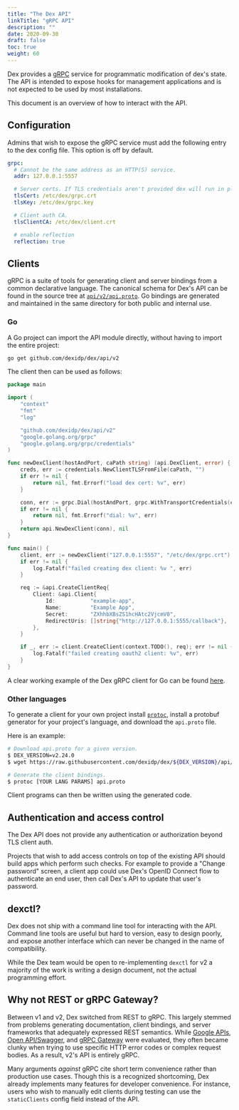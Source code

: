 ```yaml
---
title: "The Dex API"
linkTitle: "gRPC API"
description: ""
date: 2020-09-30
draft: false
toc: true
weight: 60
---
```


Dex provides a [gRPC](http://www.grpc.io/) service for programmatic modification of dex's state.
The API is intended to expose hooks for management applications and is not expected to be used by most installations.

This document is an overview of how to interact with the API.


## Configuration

Admins that wish to expose the gRPC service must add the following entry to the dex config file. This option is off by default.

```yaml
grpc:
  # Cannot be the same address as an HTTP(S) service.
  addr: 127.0.0.1:5557

  # Server certs. If TLS credentials aren't provided dex will run in plaintext (HTTP) mode.
  tlsCert: /etc/dex/grpc.crt
  tlsKey: /etc/dex/grpc.key

  # Client auth CA.
  tlsClientCA: /etc/dex/client.crt

  # enable reflection
  reflection: true
```


## Clients

gRPC is a suite of tools for generating client and server bindings from a common declarative language.
The canonical schema for Dex's API can be found in the source tree at [`api/v2/api.proto`](../api/v2/api.proto).
Go bindings are generated and maintained in the same directory for both public and internal use.


### Go

A Go project can import the API module directly, without having to import the entire project:

```bash
go get github.com/dexidp/dex/api/v2
```

The client then can be used as follows:

```go
package main

import (
    "context"
    "fmt"
    "log"

    "github.com/dexidp/dex/api/v2"
    "google.golang.org/grpc"
    "google.golang.org/grpc/credentials"
)

func newDexClient(hostAndPort, caPath string) (api.DexClient, error) {
    creds, err := credentials.NewClientTLSFromFile(caPath, "")
    if err != nil {
        return nil, fmt.Errorf("load dex cert: %v", err)
    }

    conn, err := grpc.Dial(hostAndPort, grpc.WithTransportCredentials(creds))
    if err != nil {
        return nil, fmt.Errorf("dial: %v", err)
    }
    return api.NewDexClient(conn), nil
}

func main() {
    client, err := newDexClient("127.0.0.1:5557", "/etc/dex/grpc.crt")
    if err != nil {
        log.Fatalf("failed creating dex client: %v ", err)
    }

    req := &api.CreateClientReq{
        Client: &api.Client{
            Id:           "example-app",
            Name:         "Example App",
            Secret:       "ZXhhbXBsZS1hcHAtc2VjcmV0",
            RedirectUris: []string{"http://127.0.0.1:5555/callback"},
        },
    }

    if _, err := client.CreateClient(context.TODO(), req); err != nil {
        log.Fatalf("failed creating oauth2 client: %v", err)
    }
}
```

A clear working example of the Dex gRPC client for Go can be found [here](../examples/grpc-client/README.md).


### Other languages

To generate a client for your own project install [`protoc`](https://github.com/google/protobuf/releases),
install a protobuf generator for your project's language, and download the `api.proto` file.

Here is an example:

```bash
# Download api.proto for a given version.
$ DEX_VERSION=v2.24.0
$ wget https://raw.githubusercontent.com/dexidp/dex/${DEX_VERSION}/api/v2/api.proto

# Generate the client bindings.
$ protoc [YOUR LANG PARAMS] api.proto
```

Client programs can then be written using the generated code.


## Authentication and access control

The Dex API does not provide any authentication or authorization beyond TLS client auth.

Projects that wish to add access controls on top of the existing API should build apps which perform such checks.
For example to provide a "Change password" screen, a client app could use Dex's OpenID Connect flow to authenticate an end user,
then call Dex's API to update that user's password.


## dexctl?

Dex does not ship with a command line tool for interacting with the API.
Command line tools are useful but hard to version, easy to design poorly,
and expose another interface which can never be changed in the name of compatibility.

While the Dex team would be open to re-implementing `dexctl` for v2 a majority of the work is writing a design document,
not the actual programming effort.


## Why not REST or gRPC Gateway?

Between v1 and v2, Dex switched from REST to gRPC. This largely stemmed from problems generating documentation,
client bindings, and server frameworks that adequately expressed REST semantics.
While [Google APIs](https://github.com/google/apis-client-generator), [Open API/Swagger](https://openapis.org/),
and [gRPC Gateway](https://github.com/grpc-ecosystem/grpc-gateway) were evaluated,
they often became clunky when trying to use specific HTTP error codes or complex request bodies.
As a result, v2's API is entirely gRPC.

Many arguments _against_ gRPC cite short term convenience rather than production use cases.
Though this is a recognized shortcoming, Dex already implements many features for developer convenience.
For instance, users who wish to manually edit clients during testing can use the `staticClients` config field instead of the API.
